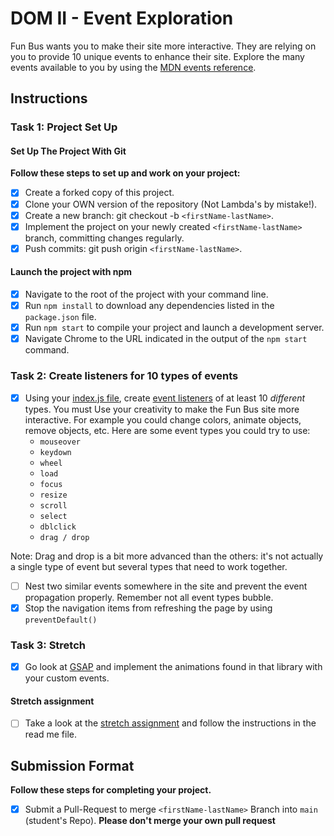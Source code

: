# DOM II - Event Exploration

Fun Bus wants you to make their site more interactive. They are relying on you
to provide 10 unique events to enhance their site. Explore the many events
available to you by using the
[MDN events reference](https://developer.mozilla.org/en-US/docs/Web/Events).

## Instructions

### Task 1: Project Set Up

#### Set Up The Project With Git

**Follow these steps to set up and work on your project:**

- [x] Create a forked copy of this project.
- [x] Clone your OWN version of the repository (Not Lambda's by mistake!).
- [x] Create a new branch: git checkout -b `<firstName-lastName>`.
- [x] Implement the project on your newly created `<firstName-lastName>` branch,
      committing changes regularly.
- [x] Push commits: git push origin `<firstName-lastName>`.

#### Launch the project with npm

- [x] Navigate to the root of the project with your command line.
- [x] Run `npm install` to download any dependencies listed in the
      `package.json` file.
- [x] Run `npm start` to compile your project and launch a development server.
- [x] Navigate Chrome to the URL indicated in the output of the `npm start`
      command.

### Task 2: Create listeners for 10 types of events

- [x] Using your [index.js file](js/index.js), create
      [event listeners](https://developer.mozilla.org/en-US/docs/Web/Events) of
      at least 10 _different_ types. You must Use your creativity to make the
      Fun Bus site more interactive. For example you could change colors,
      animate objects, remove objects, etc. Here are some event types you could
      try to use:
  - `mouseover`
  - `keydown`
  - `wheel`
  - `load`
  - `focus`
  - `resize`
  - `scroll`
  - `select`
  - `dblclick`
  - `drag / drop`

Note: Drag and drop is a bit more advanced than the others: it's not actually a
single type of event but several types that need to work together.

- [ ] Nest two similar events somewhere in the site and prevent the event
      propagation properly. Remember not all event types bubble.
- [x] Stop the navigation items from refreshing the page by using
      `preventDefault()`

### Task 3: Stretch

- [x] Go look at [GSAP](https://greensock.com/) and implement the animations
      found in that library with your custom events.

#### Stretch assignment

- [ ] Take a look at the [stretch assignment](stretch-assignment) and follow the
      instructions in the read me file.

## Submission Format

**Follow these steps for completing your project.**

- [x] Submit a Pull-Request to merge `<firstName-lastName>` Branch into `main`
      (student's Repo). **Please don't merge your own pull request**
